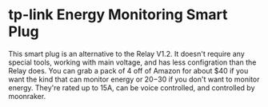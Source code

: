 # tp-link Energy Monitoring Smart Plug
This smart plug is an alternative to the Relay V1.2. It doesn't require any special tools, working with main voltage, and has less configration than the Relay does. You can grab a pack of 4 off of Amazon for about $40 if you want the kind that can monitor energy or $20-$30 if you don't want to monitor energy. They're rated up to 15A, can be voice controlled, and controlled by moonraker.
